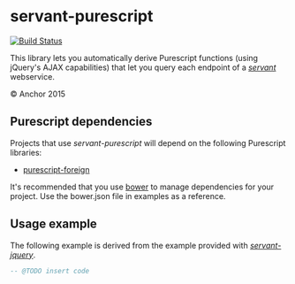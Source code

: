 # servant-purescript

[![Build Status](https://travis-ci.org/anchor/servant-purescript.svg?branch=master)](https://travis-ci.org/anchor/servant-purescript)

This library lets you automatically derive Purescript functions (using jQuery's AJAX capabilities) that let you query each endpoint of a [*servant*](http://haskell-servant.github.io) webservice.

© Anchor 2015

## Purescript dependencies

Projects that use *servant-purescript* will depend on the following Purescript libraries:

* [purescript-foreign](https://github.com/purescript/purescript-foreign)

It's recommended that you use [bower](http://bower.io) to manage dependencies for your project. Use the bower.json file in examples as a reference.

## Usage example

The following example is derived from the example provided with [*servant-jquery*](https://github.com/haskell-servant/servant-jquery).

```haskell
-- @TODO insert code
```

